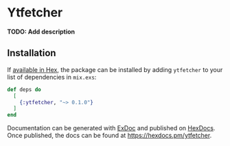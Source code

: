 # Ytfetcher

**TODO: Add description**

## Installation

If [available in Hex](https://hex.pm/docs/publish), the package can be installed
by adding `ytfetcher` to your list of dependencies in `mix.exs`:

```elixir
def deps do
  [
    {:ytfetcher, "~> 0.1.0"}
  ]
end
```

Documentation can be generated with [ExDoc](https://github.com/elixir-lang/ex_doc)
and published on [HexDocs](https://hexdocs.pm). Once published, the docs can
be found at <https://hexdocs.pm/ytfetcher>.


